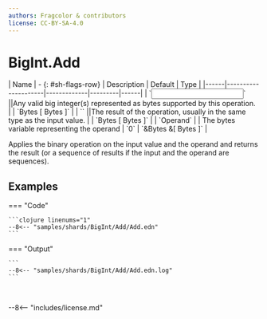 ```yaml
---
authors: Fragcolor & contributors
license: CC-BY-SA-4.0
---
```



# BigInt.Add

<div class="sh-parameters" markdown="1">
| Name | - {: #sh-flags-row} | Description | Default | Type |
|------|---------------------|-------------|---------|------|
| `<input>` ||Any valid big integer(s) represented as bytes supported by this operation. | | `Bytes [ Bytes ]` |
| `<output>` ||The result of the operation, usually in the same type as the input value. | | `Bytes [ Bytes ]` |
| `Operand` |  | The bytes variable representing the operand | `0` | `&Bytes &[ Bytes ]` |

</div>

Applies the binary operation on the input value and the operand and returns the result (or a sequence of results if the input and the operand are sequences).

## Examples

=== "Code"

    ```clojure linenums="1"
    --8<-- "samples/shards/BigInt/Add/Add.edn"
    ```

=== "Output"

    ```
    --8<-- "samples/shards/BigInt/Add/Add.edn.log"
    ```
&nbsp;

--8<-- "includes/license.md"

